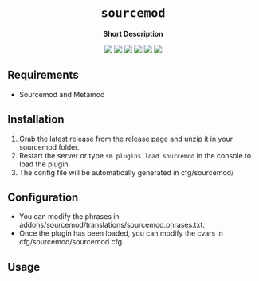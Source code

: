 <div align="center">
  <h1><code>sourcemod</code></h1>
  <p>
    <strong>Short Description</strong>
  </p>
  <p style="margin-bottom: 0.5ex;">
    <img
        src="https://img.shields.io/github/downloads/walgrim-dev/sourcemod/total"
    />
    <img
        src="https://img.shields.io/github/last-commit/walgrim-dev/sourcemod"
    />
    <img
        src="https://img.shields.io/github/issues/walgrim-dev/sourcemod"
    />
    <img
        src="https://img.shields.io/github/issues-closed/walgrim-dev/sourcemod"
    />
    <img
        src="https://img.shields.io/github/repo-size/walgrim-dev/sourcemod"
    />
    <img
        src="https://img.shields.io/github/workflow/status/walgrim-dev/sourcemod/Compile%20and%20release"
    />
  </p>
</div>


## Requirements ##
- Sourcemod and Metamod


## Installation ##
1. Grab the latest release from the release page and unzip it in your sourcemod folder.
2. Restart the server or type `sm plugins load sourcemod` in the console to load the plugin.
3. The config file will be automatically generated in cfg/sourcemod/

## Configuration ##
- You can modify the phrases in addons/sourcemod/translations/sourcemod.phrases.txt.
- Once the plugin has been loaded, you can modify the cvars in cfg/sourcemod/sourcemod.cfg.


## Usage ##
